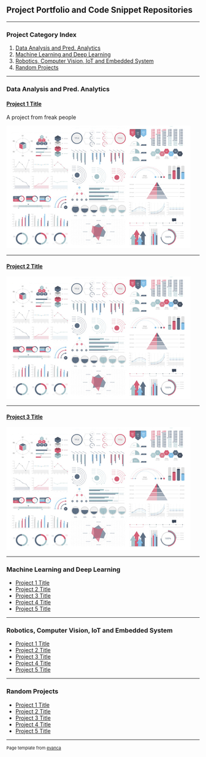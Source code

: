 ## Project Portfolio and Code Snippet Repositories

---

### Project Category Index
1. [Data Analysis and Pred. Analytics](#cat1)
2. [Machine Learning and Deep Learning](#cat2)
3. [Robotics, Computer Vision, IoT and Embedded System](#cat3)
4. [Random Projects](#cat4)

---

### <a name="cat1"></a>Data Analysis and Pred. Analytics

#### [Project 1 Title](/sample_page)

A project from freak people

<img src="images/dummy_thumbnail.jpg?raw=true"/>

---

#### [Project 2 Title](/pdf/sample_presentation.pdf)
<img src="images/dummy_thumbnail.jpg?raw=true"/>

---

#### [Project 3 Title](http://example.com/)
<img src="images/dummy_thumbnail.jpg?raw=true"/>

---

### <a name="cat2"></a>Machine Learning and Deep Learning

- [Project 1 Title](http://example.com/)
- [Project 2 Title](http://example.com/)
- [Project 3 Title](http://example.com/)
- [Project 4 Title](http://example.com/)
- [Project 5 Title](http://example.com/)

---

### <a name="cat3"></a>Robotics, Computer Vision, IoT and Embedded System

- [Project 1 Title](http://example.com/)
- [Project 2 Title](http://example.com/)
- [Project 3 Title](http://example.com/)
- [Project 4 Title](http://example.com/)
- [Project 5 Title](http://example.com/)

---

### <a name="cat4"></a>Random Projects

- [Project 1 Title](http://example.com/)
- [Project 2 Title](http://example.com/)
- [Project 3 Title](http://example.com/)
- [Project 4 Title](http://example.com/)
- [Project 5 Title](http://example.com/)

---
<p style="font-size:11px">Page template from <a href="https://github.com/evanca/quick-portfolio">evanca</a></p>
<!-- Remove above link if you don't want to attibute -->
